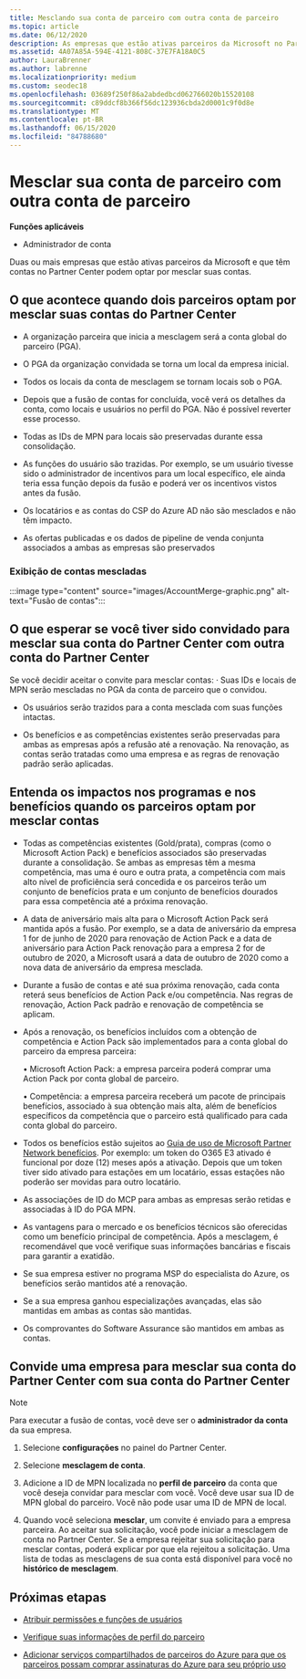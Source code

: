 ```yaml
---
title: Mesclando sua conta de parceiro com outra conta de parceiro
ms.topic: article
ms.date: 06/12/2020
description: As empresas que estão ativas parceiros da Microsoft no Partner Center podem mesclar suas contas.
ms.assetid: 4A07A85A-594E-4121-808C-37E7FA18A0C5
author: LauraBrenner
ms.author: labrenne
ms.localizationpriority: medium
ms.custom: seodec18
ms.openlocfilehash: 03689f250f86a2abdedbcd062766020b15520108
ms.sourcegitcommit: c89ddcf8b366f56dc123936cbda2d0001c9f0d8e
ms.translationtype: MT
ms.contentlocale: pt-BR
ms.lasthandoff: 06/15/2020
ms.locfileid: "84788680"
---
```

# <a name="merge-your-partner-account-with-another-partner-account"></a>Mesclar sua conta de parceiro com outra conta de parceiro

**Funções aplicáveis**

- Administrador de conta

Duas ou mais empresas que estão ativas parceiros da Microsoft e que têm contas no Partner Center podem optar por mesclar suas contas.

## <a name="what-happens-when-two-partners-elect-to-merge-their-partner-center-accounts"></a>O que acontece quando dois parceiros optam por mesclar suas contas do Partner Center

- A organização parceira que inicia a mesclagem será a conta global do parceiro (PGA).

- O PGA da organização convidada se torna um local da empresa inicial.

- Todos os locais da conta de mesclagem se tornam locais sob o PGA.

- Depois que a fusão de contas for concluída, você verá os detalhes da conta, como locais e usuários no perfil do PGA. Não é possível reverter esse processo.

- Todas as IDs de MPN para locais são preservadas durante essa consolidação.

- As funções do usuário são trazidas. Por exemplo, se um usuário tivesse sido o administrador de incentivos para um local específico, ele ainda teria essa função depois da fusão e poderá ver os incentivos vistos antes da fusão.

- Os locatários e as contas do CSP do Azure AD não são mesclados e não têm impacto.

- As ofertas publicadas e os dados de pipeline de venda conjunta associados a ambas as empresas são preservados

### <a name="view-of-merged-accounts"></a>Exibição de contas mescladas


:::image type="content" source="images/AccountMerge-graphic.png" alt-text="Fusão de contas":::

## <a name="what-to-expect-if-you-have-been-invited-to-merge-your-partner-center-account-with-another-partner-center-account"></a>O que esperar se você tiver sido convidado para mesclar sua conta do Partner Center com outra conta do Partner Center

Se você decidir aceitar o convite para mesclar contas: · Suas IDs e locais de MPN serão mescladas no PGA da conta de parceiro que o convidou.

- Os usuários serão trazidos para a conta mesclada com suas funções intactas.

- Os benefícios e as competências existentes serão preservadas para ambas as empresas após a refusão até a renovação. Na renovação, as contas serão tratadas como uma empresa e as regras de renovação padrão serão aplicadas.

## <a name="understand-the-impacts-to-programs-and-benefits-when-partners-elect-to-merge-accounts"></a>Entenda os impactos nos programas e nos benefícios quando os parceiros optam por mesclar contas

- Todas as competências existentes (Gold/prata), compras (como o Microsoft Action Pack) e benefícios associados são preservadas durante a consolidação. Se ambas as empresas têm a mesma competência, mas uma é ouro e outra prata, a competência com mais alto nível de proficiência será concedida e os parceiros terão um conjunto de benefícios prata e um conjunto de benefícios dourados para essa competência até a próxima renovação. 

- A data de aniversário mais alta para o Microsoft Action Pack será mantida após a fusão. Por exemplo, se a data de aniversário da empresa 1 for de junho de 2020 para renovação de Action Pack e a data de aniversário para Action Pack renovação para a empresa 2 for de outubro de 2020, a Microsoft usará a data de outubro de 2020 como a nova data de aniversário da empresa mesclada.

- Durante a fusão de contas e até sua próxima renovação, cada conta reterá seus benefícios de Action Pack e/ou competência. Nas regras de renovação, Action Pack padrão e renovação de competência se aplicam.

- Após a renovação, os benefícios incluídos com a obtenção de competência e Action Pack são implementados para a conta global do parceiro da empresa parceira: 

    • Microsoft Action Pack: a empresa parceira poderá comprar uma Action Pack por conta global de parceiro.

    • Competência: a empresa parceira receberá um pacote de principais benefícios, associado à sua obtenção mais alta, além de benefícios específicos da competência que o parceiro está qualificado para cada conta global do parceiro. 

- Todos os benefícios estão sujeitos ao [Guia de uso de Microsoft Partner Network benefícios](https://aka.ms/partner-benefits-use-guide). Por exemplo: um token do O365 E3 ativado é funcional por doze (12) meses após a ativação. Depois que um token tiver sido ativado para estações em um locatário, essas estações não poderão ser movidas para outro locatário.

- As associações de ID do MCP para ambas as empresas serão retidas e associadas à ID do PGA MPN.

- As vantagens para o mercado e os benefícios técnicos são oferecidas como um benefício principal de competência. Após a mesclagem, é recomendável que você verifique suas informações bancárias e fiscais para garantir a exatidão.

- Se sua empresa estiver no programa MSP do especialista do Azure, os benefícios serão mantidos até a renovação.

- Se a sua empresa ganhou especializações avançadas, elas são mantidas em ambas as contas são mantidas.

- Os comprovantes do Software Assurance são mantidos em ambas as contas. 

## <a name="invite-a-company-to-merge-their-partner-center-account-with-your-partner-center-account"></a>Convide uma empresa para mesclar sua conta do Partner Center com sua conta do Partner Center

>[!Note]
>Para executar a fusão de contas, você deve ser o **administrador da conta** da sua empresa.

1. Selecione **configurações** no painel do Partner Center. 

2. Selecione **mesclagem de conta**.

3. Adicione a ID de MPN localizada no **perfil de parceiro** da conta que você deseja convidar para mesclar com você. Você deve usar sua ID de MPN global do parceiro. Você não pode usar uma ID de MPN de local.

4. Quando você seleciona **mesclar**, um convite é enviado para a empresa parceira. Ao aceitar sua solicitação, você pode iniciar a mesclagem de conta no Partner Center. Se a empresa rejeitar sua solicitação para mesclar contas, poderá explicar por que ela rejeitou a solicitação. Uma lista de todas as mesclagens de sua conta está disponível para você no **histórico de mesclagem**.

## <a name="next-steps"></a>Próximas etapas

- [Atribuir permissões e funções de usuários](permissions-overview.md)

- [Verifique suas informações de perfil do parceiro](update-your-partner-profile.md)

- [Adicionar serviços compartilhados de parceiros do Azure para que os parceiros possam comprar assinaturas do Azure para seu próprio uso](shared-services.md)